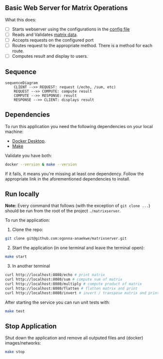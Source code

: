 ## Basic Web Server for Matrix Operations
What this does:
- [ ] Starts webserver using the configurations in the [config file](https://github.com/ogonna-anaekwe/matrixserver/tree/main/config.yml)
- [ ] Reads and Validates [matrix data](https://github.com/ogonna-anaekwe/matrixserver/tree/main/matrix.csv). 
- [ ] Accepts requests on the configured port
- [ ] Routes request to the appropriate method. There is a method for each route.
- [ ] Computes result and display to users.

## Sequence
```mermaid
sequenceDiagram
    CLIENT -->> REQUEST: request (/echo, /sum, etc)    
    REQUEST -->> COMPUTE: compute result
    COMPUTE -->> RESPONSE: result    
    RESPONSE -->> CLIENT: displays result
```

## Dependencies
To run this application you need the following dependencies on your local machine:
- [Docker Desktop](https://www.docker.com/products/docker-desktop/).
- [Make](https://www.gnu.org/software/make/)

Validate you have both:
```sh
docker --version & make --version
```
If it fails, it means you're missing at least one dependency. Follow the appropriate link in the aforementioned dependencies to install.

## Run locally
**Note:** Every command that follows (with the exception of `git clone ...`) should be run from the root of the project `./matrixserver`.

To run the application: 
1. Clone the repo:
```sh
git clone git@github.com:ogonna-anaekwe/matrixserver.git
```
2. Start the application (in one terminal and leave the terminal open):
```sh
make start
```

3. In another terminal
```sh
curl http://localhost:8080/echo # print matrix
curl http://localhost:8080/sum # compute sum of matrix
curl http://localhost:8080/multiply # compute product of matrix
curl http://localhost:8080/flatten # flatten matrix and print
curl http://localhost:8080/invert # invert / transpose matrix and print
```

After starting the service you can run unit tests with:
```sh
make test
```

## Stop Application
Shut down the application and remove all outputed files and (docker) images/networks:
```sh
make stop
```